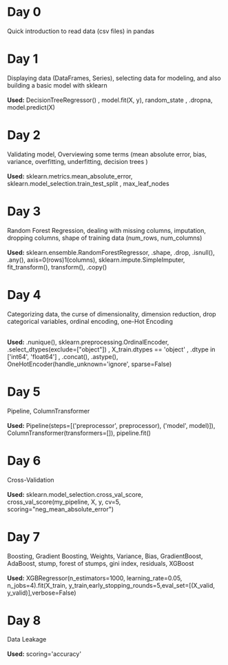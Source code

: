 # Day 0
Quick introduction to read data (csv files) in pandas 

# Day 1
Displaying data (DataFrames, Series), selecting data for modeling, and also building a basic model with sklearn <br> <br>
**Used:** DecisionTreeRegressor() , model.fit(X, y), random_state , .dropna, model.predict(X)

# Day 2
Validating model, Overviewing some terms (mean absolute error, bias, variance, overfitting, underfitting, decision trees ) <br> <br>
**Used:** sklearn.metrics.mean_absolute_error, sklearn.model_selection.train_test_split , max_leaf_nodes 

# Day 3
Random Forest Regression, dealing with missing columns, imputation, dropping columns, shape of training data (num_rows, num_columns) <br><br>
**Used:** sklearn.ensemble.RandomForestRegressor, .shape, .drop, .isnull(), .any(), axis=0(rows)1(columns), sklearn.impute.SimpleImputer, fit_transform(), transform(), .copy()

# Day 4
Categorizing data, the curse of dimensionality, dimension reduction, drop categorical variables, ordinal encoding, one-Hot Encoding  <br><br>

**Used:** .nunique(), sklearn.preprocessing.OrdinalEncoder, <br>.select_dtypes(exclude=["object"]) , X_train.dtypes == 'object' ,
 .dtype in ['int64', 'float64'] , .concat(), .astype(), OneHotEncoder(handle_unknown='ignore', sparse=False)

# Day 5
Pipeline, ColumnTransformer <br><br>
**Used:** Pipeline(steps=[('preprocessor', preprocessor), ('model', model)]),  ColumnTransformer(transformers=[]), pipeline.fit()

# Day 6
Cross-Validation <br><br>
**Used:**  sklearn.model_selection.cross_val_score,  cross_val_score(my_pipeline, X, y, cv=5, scoring="neg_mean_absolute_error")

# Day 7
Boosting, Gradient Boosting, Weights, Variance, Bias, GradientBoost, AdaBoost, stump, forest of stumps, gini index, residuals, XGBoost <br><br>
**Used:** XGBRegressor(n_estimators=1000, learning_rate=0.05, n_jobs=4).fit(X_train, y_train,early_stopping_rounds=5,eval_set=[(X_valid, y_valid)],verbose=False)

# Day 8
Data Leakage <br> <br>
**Used:** scoring='accuracy'